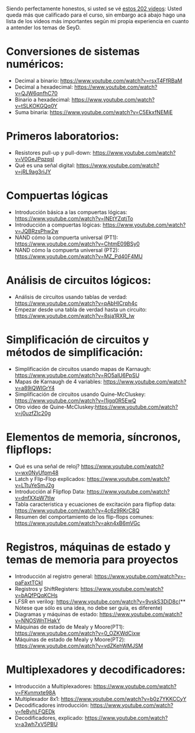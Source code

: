Siendo perfectamente honestos, si usted se vé [estos 202 videos](https://www.youtube.com/playlist?list=PLBlnK6fEyqRjMH3mWf6kwqiTbT798eAOm):
Usted queda más que calificado para el curso, sin embargo acá abajo hago una lista de los videos más importantes según mi propia experiencia en cuanto a antender los temas de SeyD.

# Conversiones de sistemas numéricos:
- Decimal a binario: https://www.youtube.com/watch?v=rsxT4FfRBaM
- Decimal a hexadecimal: https://www.youtube.com/watch?v=QJW6qnfhC70
- Binario a hexadecimal: https://www.youtube.com/watch?v=tSLKOKGQq0Y
- Suma binaria: https://www.youtube.com/watch?v=C5EkxfNEMjE
# Primeros laboratorios:
- Resistores pull-up y pull-down: https://www.youtube.com/watch?v=V0GeJPqzqsI
- Qué es una señal digital: https://www.youtube.com/watch?v=jRL9ag3riJY
# Compuertas lógicas
- Introducción básica a las compuertas lógicas: https://www.youtube.com/watch?v=INEtYZqtjTo
- Introducción a compuertas lógicas: https://www.youtube.com/watch?v=JQBRzsPhw2w
- NAND cómo la compuerta universal (PT1): https://www.youtube.com/watch?v=ChtmE09BSy0
- NAND cómo la compuerta universal (PT2): https://www.youtube.com/watch?v=MZ_Pd40F4MU
# Análisis de circuitos lógicos:
- Análisis de circuitos usando tablas de verdad: https://www.youtube.com/watch?v=pAbHICrph4c
- Empezar desde una tabla de verdad hasta un circuito: https://www.youtube.com/watch?v=8sja1RXR_Iw
# Simplificación de circuitos y métodos de simplificación:
- Simplificación de circuitos usando mapas de Karnaugh: https://www.youtube.com/watch?v=RO5alU6PpSU
- Mapas de Karnaugh de 4 variables: https://www.youtube.com/watch?v=a89jQWIGrY4
- Simplificación de circuitos usando Quine-McCluskey: https://www.youtube.com/watch?v=l1jgq0R5EwQ
- Otro video de Quine-McCluskey:https://www.youtube.com/watch?v=j0uzfZIc20g
# Elementos de memoria, síncronos, flipflops:
- Qué es una señal de reloj? https://www.youtube.com/watch?v=wx0NyUfpm48
- Latch y Flip-Flop explicados: https://www.youtube.com/watch?v=LTtuYeSmJ2g
- Introducción al Flipflop Data: https://www.youtube.com/watch?v=dnfXXpW7tIw
- Tabla caracteristica y ecuaciones de excitación para flipflop data: https://www.youtube.com/watch?v=4c6z9RKrC8Q
- Resumen del comportamiento de los flip-flops comunes: https://www.youtube.com/watch?v=akn4xB6mVGc
# Registros, máquinas de estado y temas de memoria para proyectos
- Introducción al registro general: https://www.youtube.com/watch?v=-paFaxtTCkI
- Registros y ShiftRegisters: https://www.youtube.com/watch?v=bAQfPQqKCHs
- LFSR en verilog: https://www.youtube.com/watch?v=9vskS3DiD8c(** Nótese que sólo es una idea, no debe ser guía, es diferente)
- Diagramas y máquinas de estado: https://www.youtube.com/watch?v=NNOSWnTHakY
- Máquinas de estado de Mealy y Moore(PT1): https://www.youtube.com/watch?v=0_OZKWdCixw
- Máquinas de estado de Mealy y Moore(PT2): https://www.youtube.com/watch?v=vdZKehWMJSM
# Multiplexadores y decodificadores:
- Introducción a Multiplexadores: https://www.youtube.com/watch?v=FKvnmxte98A
- Multiplexador 8x1: https://www.youtube.com/watch?v=b0z7YKKCCyY
- Decodificadores introducción:  https://www.youtube.com/watch?v=feBvhLFQEDk
- Decodificadores, explicado: https://www.youtube.com/watch?v=a3wh7xV5PBU
